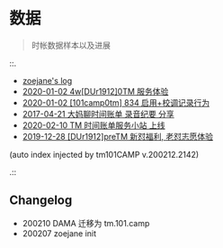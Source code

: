 # 数据
> 时帐数据样本以及进展

::.

- [ zoejane's log](191228-log-zoejane.md)
- [ 2020-01-02  4w[DUr1912]0TM 服务体验](200102-du-zq-issue.md)
- [ 2020-01-02 [101camp0tm] 834 启用+校调记录行为](200102-du-zq-mail.md)
- [ 2017-04-21 大妈聊时间账单 录音纪要 分享](170421-dama-tm-podcast.md)
- [ 2020-02-10 TM 时间账单服务小站 上线](200210-zoe-site.md)
- [ 2019-12-28  [DUr1912]preTM 新怼福利, 老怼志愿体验](191228-du-zq-issue.md)

(auto index injected by tm101CAMP v.200212.2142) 

.::



## Changelog

- 200210 DAMA 迁移为 tm.101.camp
- 200207 zoejane init
